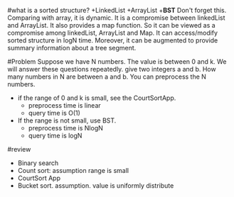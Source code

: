 #what is a sorted structure?
+LinkedList
+ArrayList
+**BST** Don't forget this. Comparing with array, it is dynamic. It is a compromise between linkedList and ArrayList. It also provides a map function. So it can be viewed as a compromise among linkedList, ArrayList and Map. It can access/modify sorted structure in logN time. Moreover, it can be augmented to provide summary information about a tree segment.


#Problem
Suppose we have N numbers. The value is between 0 and k.
We will answer these questions repeatedly.
	give two integers a and b. How many numbers in N are between a and b.
You can preprocess the N numbers.

+ if the range of 0 and k is small, see the CourtSortApp. 
  + preprocess time is linear
  + query time is O(1)
+ If the range is not small, use BST.
  + preprocess time is NlogN
  + query time is logN

#review  
+ Binary search 
+ Count sort: assumption range is small 
+ CourtSort App
+ Bucket sort. assumption. value is uniformly distribute 
